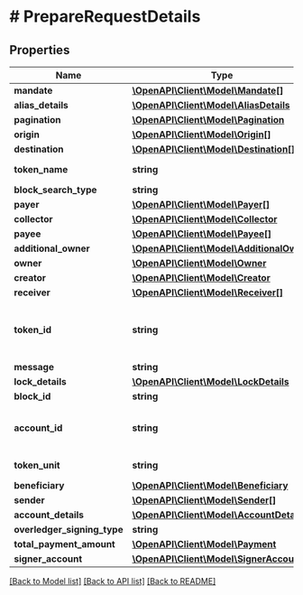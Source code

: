 # # PrepareRequestDetails

## Properties

Name | Type | Description | Notes
------------ | ------------- | ------------- | -------------
**mandate** | [**\OpenAPI\Client\Model\Mandate[]**](Mandate.md) |  | [optional]
**alias_details** | [**\OpenAPI\Client\Model\AliasDetails**](AliasDetails.md) |  | [optional]
**pagination** | [**\OpenAPI\Client\Model\Pagination**](Pagination.md) |  | [optional]
**origin** | [**\OpenAPI\Client\Model\Origin[]**](Origin.md) |  | [optional]
**destination** | [**\OpenAPI\Client\Model\Destination[]**](Destination.md) |  | [optional]
**token_name** | **string** | Name of the token | [optional]
**block_search_type** | **string** |  | [optional]
**payer** | [**\OpenAPI\Client\Model\Payer[]**](Payer.md) |  | [optional]
**collector** | [**\OpenAPI\Client\Model\Collector**](Collector.md) |  | [optional]
**payee** | [**\OpenAPI\Client\Model\Payee[]**](Payee.md) |  | [optional]
**additional_owner** | [**\OpenAPI\Client\Model\AdditionalOwner**](AdditionalOwner.md) |  | [optional]
**owner** | [**\OpenAPI\Client\Model\Owner**](Owner.md) |  | [optional]
**creator** | [**\OpenAPI\Client\Model\Creator**](Creator.md) |  | [optional]
**receiver** | [**\OpenAPI\Client\Model\Receiver[]**](Receiver.md) |  | [optional]
**token_id** | **string** | Unique identifier for the specific token | [optional]
**message** | **string** |  | [optional]
**lock_details** | [**\OpenAPI\Client\Model\LockDetails**](LockDetails.md) |  | [optional]
**block_id** | **string** |  | [optional]
**account_id** | **string** | The unique identifiers of the account | [optional]
**token_unit** | **string** | The unit of this token | [optional]
**beneficiary** | [**\OpenAPI\Client\Model\Beneficiary**](Beneficiary.md) |  | [optional]
**sender** | [**\OpenAPI\Client\Model\Sender[]**](Sender.md) |  | [optional]
**account_details** | [**\OpenAPI\Client\Model\AccountDetails**](AccountDetails.md) |  | [optional]
**overledger_signing_type** | **string** |  | [optional]
**total_payment_amount** | [**\OpenAPI\Client\Model\Payment**](Payment.md) |  | [optional]
**signer_account** | [**\OpenAPI\Client\Model\SignerAccount**](SignerAccount.md) |  | [optional]

[[Back to Model list]](../../README.md#models) [[Back to API list]](../../README.md#endpoints) [[Back to README]](../../README.md)
